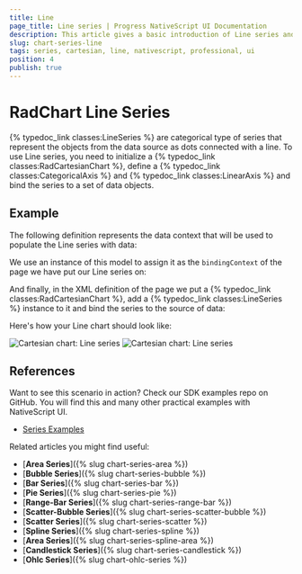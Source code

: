 ```yaml
---
title: Line
page_title: Line series | Progress NativeScript UI Documentation
description: This article gives a basic introduction of Line series and continues with a sample scenario of how Line series are used.
slug: chart-series-line
tags: series, cartesian, line, nativescript, professional, ui
position: 4
publish: true
---
```

# RadChart Line Series
{% typedoc_link classes:LineSeries %} are categorical type of series that represent the objects from the data source as dots connected with a line. To use Line series, you need to initialize a {% typedoc_link classes:RadCartesianChart %}, define a {% typedoc_link classes:CategoricalAxis %} and {% typedoc_link classes:LinearAxis %} and bind the series to a set of data objects.

## Example
The following definition represents the data context that will be used to populate the Line series with data:

<snippet id='categorical-source'/>

We use an instance of this model to assign it as the `bindingContext` of the page we have put our Line series on:

<snippet id='line-series-binding-context'/>

And finally, in the XML definition of the page we put a {% typedoc_link classes:RadCartesianChart %}, add a {% typedoc_link classes:LineSeries %} instance to it and bind the series to the source of data:

<snippet id='line-series'/>

Here's how your Line chart should look like:

![Cartesian chart: Line series](../../../img/ns_ui/line_series_android.png "Bar series on Android.") ![Cartesian chart: Line series](../../../img/ns_ui/line_series_ios.png "Bar series on iOS.")

## References
Want to see this scenario in action?
Check our SDK examples repo on GitHub. You will find this and many other practical examples with NativeScript UI.

* [Series Examples](https://github.com/NativeScript/nativescript-ui-samples/tree/master/chart/app/examples/series)

Related articles you might find useful:

* [**Area Series**]({% slug chart-series-area %})
* [**Bubble Series**]({% slug chart-series-bubble %})
* [**Bar Series**]({% slug chart-series-bar %})
* [**Pie Series**]({% slug chart-series-pie %})
* [**Range-Bar Series**]({% slug chart-series-range-bar %})
* [**Scatter-Bubble Series**]({% slug chart-series-scatter-bubble %})
* [**Scatter Series**]({% slug chart-series-scatter %})
* [**Spline Series**]({% slug chart-series-spline %})
* [**Area Series**]({% slug chart-series-spline-area %})
* [**Candlestick Series**]({% slug chart-series-candlestick %})
* [**Ohlc Series**]({% slug chart-ohlc-series %})